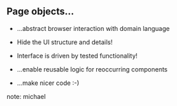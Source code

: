 ## Page objects...

- ...abstract browser interaction with domain language
- Hide the UI structure and details!
- Interface is driven by tested functionality!

- ...enable reusable logic for reoccurring components
- ...make nicer code :-)

note:
michael
